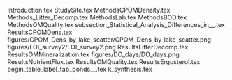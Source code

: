 Introduction.tex
StudySite.tex
MethodsCPOMDensity.tex
Methods_Litter_Decomp.tex
MethodsLab.tex
MethodsBOD.tex
MethodsOMQuality.tex
subsection_Statistical_Analysis_Differences_in__.tex
ResultsCPOMDens.tex
figures/CPOM_Dens_by_lake_scatter/CPOM_Dens_by_lake_scatter.png
figures/LOI_survey2/LOI_survey2.png
ResultsLitterDecomp.tex
ResultsOMMineralization.tex
figures/DO_days/DO_days.png
ResultsNutrientFlux.tex
ResultsOMQuality.tex
ResultsErgosterol.tex
begin_table_label_tab_ponds__.tex
k_synthesis.tex